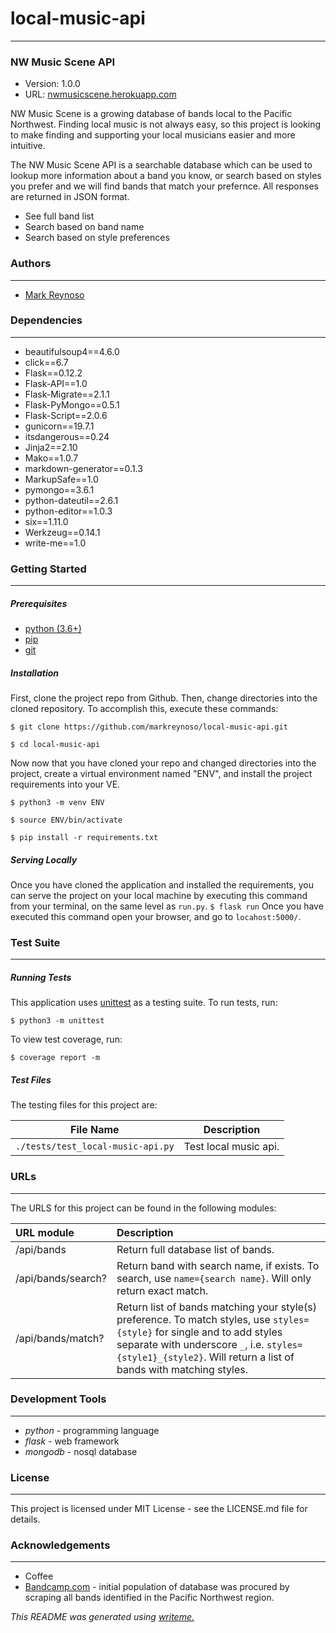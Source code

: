 # local-music-api
---
### NW Music Scene API
* Version: 1.0.0
* URL: [nwmusicscene.herokuapp.com](https://nwmusicscene.herokuapp.com)

NW Music Scene is a growing database of bands local to the Pacific Northwest. Finding local music is not always easy, so this project is looking to make finding and supporting your local musicians easier and more intuitive. 

The NW Music Scene API is a searchable database which can be used to lookup more information about a band you know, or search based on styles you prefer and we will find bands that match your prefernce. All responses are returned in JSON format.
* See full band list
* Search based on band name
* Search based on style preferences

### Authors
---
* [Mark Reynoso](https://github.com/markreynoso/local-music-api)

### Dependencies
---
* beautifulsoup4==4.6.0
* click==6.7
* Flask==0.12.2
* Flask-API==1.0
* Flask-Migrate==2.1.1
* Flask-PyMongo==0.5.1
* Flask-Script==2.0.6
* gunicorn==19.7.1
* itsdangerous==0.24
* Jinja2==2.10
* Mako==1.0.7
* markdown-generator==0.1.3
* MarkupSafe==1.0
* pymongo==3.6.1
* python-dateutil==2.6.1
* python-editor==1.0.3
* six==1.11.0
* Werkzeug==0.14.1
* write-me==1.0

### Getting Started
---
##### *Prerequisites*
* [python (3.6+)](https://www.python.org/downloads/)
* [pip](https://pip.pypa.io/en/stable/)
* [git](https://git-scm.com/)

##### *Installation*
First, clone the project repo from Github. Then, change directories into the cloned repository. To accomplish this, execute these commands:

`$ git clone https://github.com/markreynoso/local-music-api.git`

`$ cd local-music-api`

Now now that you have cloned your repo and changed directories into the project, create a virtual environment named "ENV", and install the project requirements into your VE.

`$ python3 -m venv ENV`

`$ source ENV/bin/activate`

`$ pip install -r requirements.txt`
##### *Serving Locally*
Once you have cloned the application and installed the requirements, you can serve the project on your local machine by executing this command from your terminal, on the same level as `run.py`.
`$ flask run`
Once you have executed this command open your browser, and go to `locahost:5000/`.
### Test Suite
---
##### *Running Tests*
This application uses [unittest](https://docs.python.org/3/library/unittest.html) as a testing suite. To run tests, run:

``$ python3 -m unittest``

To view test coverage, run:

``$ coverage report -m``
##### *Test Files*
The testing files for this project are:

| File Name | Description |
|:---:|:---:|
| `./tests/test_local-music-api.py` | Test local music api. |

### URLs
---
The URLS for this project can be found in the following modules:

| URL module | Description |
|:---|:---|
| /api/bands | Return full database list of bands. |
| /api/bands/search? | Return band with search name, if exists. To search, use `name={search name}`. Will only return exact match. |
| /api/bands/match? | Return list of bands matching your style(s) preference. To match styles, use `styles={style}` for single and to add styles separate with underscore `_`, i.e. `styles={style1}_{style2}`. Will return a list of bands with matching styles. |

### Development Tools
---
* *python* - programming language
* *flask* - web framework
* *mongodb* - nosql database

### License
---
This project is licensed under MIT License - see the LICENSE.md file for details.
### Acknowledgements
---
* Coffee
* [Bandcamp.com](https://www.bandcamp.com) - initial population of database was procured by scraping all bands identified in the Pacific Northwest region. 

*This README was generated using [writeme.](https://github.com/chelseadole/write-me)*
